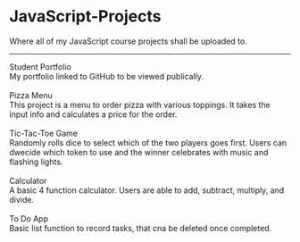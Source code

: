 # JavaScript-Projects

Where all of my JavaScript course projects shall be uploaded to.
<hr>
Student Portfolio
<br>
My portfolio linked to GitHub to be viewed publically.
<br><br>
Pizza Menu<br>
This project is a menu to order pizza with various toppings. It takes the input info and calculates a price for the order.
<br><br>
Tic-Tac-Toe Game<br>
Randomly rolls dice to select which of the two players goes first. Users can dwecide which token to use and the winner celebrates with music and flashing lights.
<br><br>
Calculator<br>
A basic 4 function calculator. Users are able to add, subtract, multiply, and divide.
<br><br>
To Do App<br>
Basic list function to record tasks, that cna be deleted once completed.
